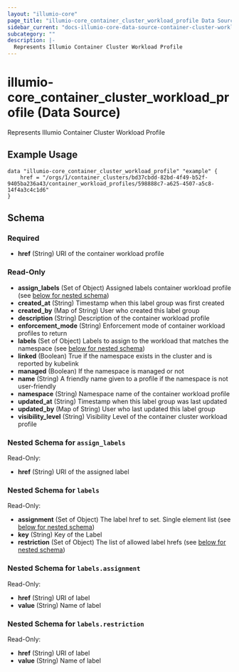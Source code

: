 ```yaml
---
layout: "illumio-core"
page_title: "illumio-core_container_cluster_workload_profile Data Source - terraform-provider-illumio-core"
sidebar_current: "docs-illumio-core-data-source-container-cluster-workload-profile "
subcategory: ""
description: |-
  Represents Illumio Container Cluster Workload Profile
---
```


# illumio-core_container_cluster_workload_profile (Data Source)

Represents Illumio Container Cluster Workload Profile

Example Usage
------------

```hcl
data "illumio-core_container_cluster_workload_profile" "example" {
    href = "/orgs/1/container_clusters/bd37cbdd-82bd-4f49-b52f-9405ba236a43/container_workload_profiles/598888c7-a625-4507-a5c8-14f4a3c4c1d6"
}
```

## Schema

### Required

- **href** (String) URI of the container workload profile

### Read-Only

- **assign_labels** (Set of Object) Assigned labels container workload profile (see [below for nested schema](#nestedatt--assign_labels))
- **created_at** (String) Timestamp when this label group was first created
- **created_by** (Map of String) User who created this label group
- **description** (String) Description of the container workload profile
- **enforcement_mode** (String) Enforcement mode of container workload profiles to return
- **labels** (Set of Object) Labels to assign to the workload that matches the namespace (see [below for nested schema](#nestedatt--labels))
- **linked** (Boolean) True if the namespace exists in the cluster and is reported by kubelink
- **managed** (Boolean) If the namespace is managed or not
- **name** (String) A friendly name given to a profile if the namespace is not user-friendly
- **namespace** (String) Namespace name of the container workload profile
- **updated_at** (String) Timestamp when this label group was last updated
- **updated_by** (Map of String) User who last updated this label group
- **visibility_level** (String) Visibility Level of the container cluster workload profile

<a id="nestedatt--assign_labels"></a>
### Nested Schema for `assign_labels`

Read-Only:

- **href** (String) URI of the assigned label

<a id="nestedatt--labels"></a>
### Nested Schema for `labels`

Read-Only:

- **assignment** (Set of Object) The label href to set. Single element list (see [below for nested schema](#nestedobjatt--labels--assignment))
- **key** (String) Key of the Label
- **restriction** (Set of Object) The list of allowed label hrefs (see [below for nested schema](#nestedobjatt--labels--restriction))

<a id="nestedobjatt--labels--assignment"></a>
### Nested Schema for `labels.assignment`

Read-Only:

- **href** (String) URI of label
- **value** (String) Name of label

<a id="nestedobjatt--labels--restriction"></a>
### Nested Schema for `labels.restriction`

Read-Only:

- **href** (String) URI of label
- **value** (String) Name of label


